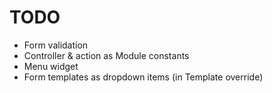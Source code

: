 TODO
=====

 - Form validation
 - Controller & action as Module constants
 - Menu widget
 - Form templates as dropdown items (in Template override)
